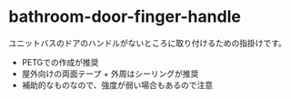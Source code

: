 # bathroom-door-finger-handle

ユニットバスのドアのハンドルがないところに取り付けるための指掛けです。

* PETGでの作成が推奨
* 屋外向けの両面テープ + 外周はシーリングが推奨
* 補助的なものなので、強度が弱い場合もあるので注意
